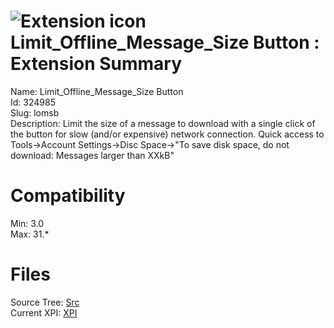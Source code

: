 # ![Extension icon](https://addons.thunderbird.net/user-media/addon_icons/324/324985-64.png?modified=1313068557) Limit_Offline_Message_Size Button : Extension Summary

Name: Limit_Offline_Message_Size Button  
Id: 324985  
Slug: lomsb  
Description: Limit the size of a message to download with a single click of the button for slow (and/or expensive) network connection.
Quick access to Tools-&gt;Account Settings-&gt;Disc Space-&gt;"To save disk space, do not download: Messages larger than XXkB"
  

# Compatibility
Min: 3.0  
Max: 31.*  

# Files

Source Tree: [Src](C:/Dev/Thunderbird/ThunderKdB/xall/xOther/324985-lomsb/src)  
Current XPI: [XPI](C:/Dev/Thunderbird/ThunderKdB/xall/xOther/324985-lomsb/xpi)  



